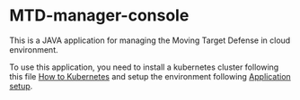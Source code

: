 # MTD-manager-console
 This is a JAVA application for managing the Moving Target Defense in cloud environment.
 
 To use this application, you need to install a kubernetes cluster following this file [How to Kubernetes](How_to_kubernetes.md) and setup the environment following [Application setup](Application_setup.md).
